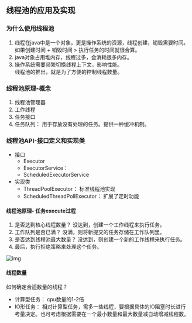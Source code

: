## 线程池的应用及实现

### 为什么使用线程池
1. 线程在java中是一个对象，更是操作系统的资源，线程创建，销毁需要时间。如果创建时间 + 销毁时间 > 执行任务的时间就很合算。
2. java对象占用堆内存，线程过多，会消耗很多内存。
3. 操作系统需要频繁切换线程上下文，影响性能。  
线程池的推出，就是为了方便的控制线程数量。
### 线程池原理-概念
1. 线程池管理器
2. 工作线程
3. 任务接口
4. 任务队列： 用于存放没有处理的任务。提供一种缓冲机制。
### 线程池API-接口定义和实现类
- 接口
    - Executor
    - ExecutorService： 
    - ScheduledExecutorService
- 实现类
    - ThreadPoolExecutor： 标准线程池实现
    - ScheduledThreadPollExecutor： 扩展了定时功能

#### 线程池原理- 任务execute过程
1. 是否达到核心线程数量？ 没达到，创建一个工作线程来执行任务。
2. 工作队列是否已满？ 没满，则将新提交的任务存储在工作队列里。
3. 是否达到线程池最大数量？ 没达到，则创建一个新的工作线程来执行任务。
4. 最后，执行拒绝策略来处理这个任务。

![img](http://img.jeepxie.net/upload/e/c3/ec35bc86c60a2b64f70a7dc45c774921_thumb.png)

#### 线程数量
如何确定合适数量的线程？
- 计算型任务： cpu数量的1-2倍
- IO形任务： 相对计算型任务，需多一些线程，要根据具体的IO阻塞时长进行考量决定。也可考虑根据需要在一个最小数量和最大数量减自动增减线程数。
